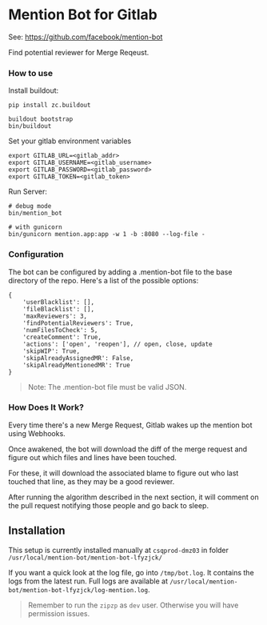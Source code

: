 Mention Bot for Gitlab
=====

See: https://github.com/facebook/mention-bot

Find potential reviewer for Merge Reqeust.

### How to use

Install buildout:

```
pip install zc.buildout

buildout bootstrap
bin/buildout
```

Set your gitlab environment variables

```
export GITLAB_URL=<gitlab_addr>
export GITLAB_USERNAME=<gitlab_username>
export GITLAB_PASSWORD=<gitlab_password>
export GITLAB_TOKEN=<gitlab_token>
```

Run Server:

```
# debug mode
bin/mention_bot

# with gunicorn
bin/gunicorn mention.app:app -w 1 -b :8080 --log-file -

```

### Configuration

The bot can be configured by adding a .mention-bot file to the base directory of the repo. Here's a list of the possible options:

```
{
    'userBlacklist': [],
    'fileBlacklist': [],
    'maxReviewers': 3,
    'findPotentialReviewers': True,
    'numFilesToCheck': 5,
    'createComment': True,
    'actions': ['open', 'reopen'], // open, close, update
    'skipWIP': True,
    'skipAlreadyAssignedMR': False,
    'skipAlreadyMentionedMR': True
}
```

> Note: The .mention-bot file must be valid JSON.

### How Does It Work?

Every time there's a new Merge Request, Gitlab wakes up the mention bot using Webhooks. 

Once awakened, the bot will download the diff of the merge request and figure out which files and lines have been touched.

For these, it will download the associated blame to figure out who last touched that line, as they may be a good reviewer.

After running the algorithm described in the next section, it will comment on the pull request notifying those people and go back to sleep.

## Installation

This setup is currently installed manually at `csqprod-dmz03` in folder `/usr/local/mention-bot/mention-bot-lfyzjck/`

If you want a quick look at the log file, go into `/tmp/bot.log`. It contains the logs from the latest run.
Full logs are available at `/usr/local/mention-bot/mention-bot-lfyzjck/log-mention.log`.

> Remember to run the `zipzp` as `dev` user. Otherwise you will have permission issues.
